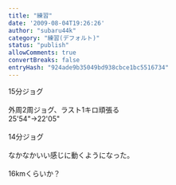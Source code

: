 ```yaml
---
title: "練習"
date: '2009-08-04T19:26:26'
author: "subaru44k"
category: "練習(デフォルト)"
status: "publish"
allowComments: true
convertBreaks: false
entryHash: "924ade9b35049bd938cbce1bc5516734"
---
```

15分ジョグ<br>
<br>
外周2周ジョグ、ラスト1キロ頑張る<br>
25'54"→22'05"<br>
<br>
14分ジョグ<br>
<br>
なかなかいい感じに動くようになった。<br>
<br>
16kmくらいか？
